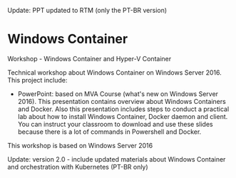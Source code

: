 
Update: PPT updated to RTM (only the PT-BR version)



# Windows Container
Workshop - Windows Container and Hyper-V Container

Technical workshop about Windows Container on Windows Server 2016. This project include:

- PowerPoint: based on MVA Course (what's new on Windows Server 2016). This presentation contains overview about Windows Containers and Docker. Also this presentation includes steps to conduct a practical lab about how to install Windows Container, Docker daemon and client. You can instruct your classroom to download and use these slides because there is a lot of commands in Powershell and Docker.

This workshop is based on Windows Server 2016

Update: version 2.0 - include updated materials about Windows Container and orchestration with Kubernetes (PT-BR only)
